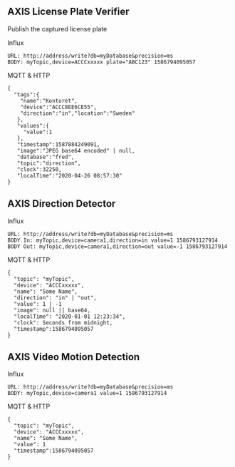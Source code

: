 ## AXIS License Plate Verifier
Publish the captured license plate

Influx
```
URL: http://address/write?db=myDatabase&precision=ms
BODY: myTopic,device=ACCCxxxxx plate="ABC123" 1586794095057
```
MQTT & HTTP
```
{
  "tags":{
    "name":"Kontoret",
    "device":"ACCC8EE6CE55",
    "direction":"in","location":"Sweden"
   },
   "values":{
     "value":1
   },
   "timestamp":1587884249091,
   "image":"JPEG base64 encoded" | null,
   "database":"fred",
   "topic":"direction",
   "clock":32250,
   "localTime":"2020-04-26 08:57:30"
}
```

## AXIS Direction Detector

Influx

```
URL: http://address/write?db=myDatabase&precision=ms
BODY In: myTopic,device=camera1,direction=in value=1 1586793127914
BODY Out: myTopic,device=camera1,direction=out value=-1 1586793127914
```

MQTT & HTTP
```
{
  "topic": "myTopic",
  "device": "ACCCxxxxx",
  "name": "Some Name",
  "direction": "in" | "out",
  "value": 1 | -1
  "image": null || base64,
  "localTime": "2020-01-01 12:23:34",
  "clock": Seconds from midnight,
  "timestamp":1586794095057
}

```

## AXIS Video Motion Detection

Influx
```
URL: http://address/write?db=myDatabase&precision=ms
BODY: myTopic,device=camera1 value=1 1586793127914
```
MQTT & HTTP
```
{
  "topic": "myTopic",
  "device": "ACCCxxxxx",
  "name": "Some Name",
  "value": 1
  "timestamp":1586794095057
}
```
